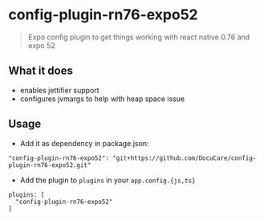 # config-plugin-rn76-expo52
> Expo config plugin to get things working with react native 0.76 and expo 52

## What it does

- enables jettifier support
- configures jvmargs to help with heap space issue

## Usage

- Add it as dependency in package.json:

```
"config-plugin-rn76-expo52": "git+https://github.com/DocuCare/config-plugin-rn76-expo52.git"
```

- Add the plugin to `plugins` in your `app.config.{js,ts}`

```
plugins: [
  "config-plugin-rn76-expo52"
]
```
